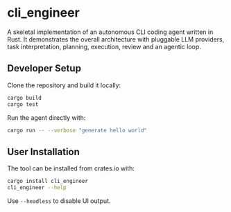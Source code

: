 # cli_engineer

A skeletal implementation of an autonomous CLI coding agent written in Rust. It demonstrates the overall architecture with pluggable LLM providers, task interpretation, planning, execution, review and an agentic loop.

## Developer Setup

Clone the repository and build it locally:

```bash
cargo build
cargo test
```

Run the agent directly with:

```bash
cargo run -- --verbose "generate hello world"
```

## User Installation

The tool can be installed from crates.io with:

```bash
cargo install cli_engineer
cli_engineer --help
```

Use `--headless` to disable UI output.

